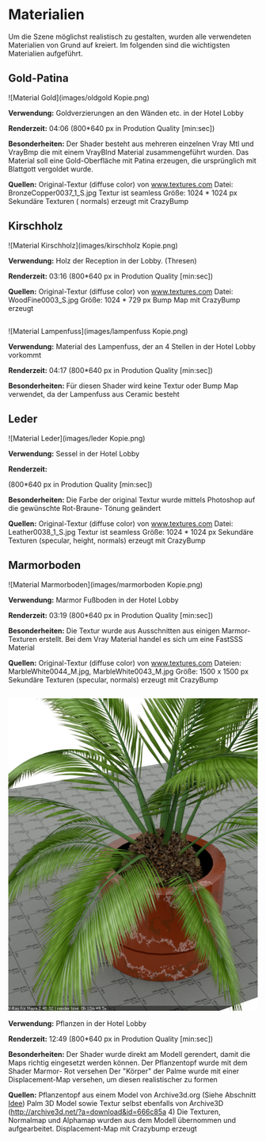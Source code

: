 # Materialien

Um die Szene möglichst realistisch zu gestalten, wurden alle verwendeten Materialien von Grund auf kreiert. Im folgenden sind die wichtigsten Materialien aufgeführt.

## Gold-Patina
![Material Gold](images/oldgold Kopie.png)

**Verwendung:**
Goldverzierungen an den Wänden etc. in der Hotel Lobby

**Renderzeit:**
04:06
(800*640 px in Prodution Quality [min:sec])

**Besonderheiten:**
Der Shader besteht aus mehreren einzelnen Vray Mtl und VrayBmp die mit einem VrayBlnd Material zusammengeführt wurden.
Das Material soll eine Gold-Oberfläche mit Patina erzeugen, die ursprünglich mit Blattgott vergoldet wurde.

**Quellen:**
Original-Textur (diffuse color) von www.textures.com
Datei: BronzeCopper0037_1_S.jpg Textur ist seamless
Größe: 1024 * 1024 px
Sekundäre Texturen ( normals) erzeugt mit CrazyBump

## Kirschholz
![Material Kirschholz](images/kirschholz Kopie.png)

**Verwendung:**
Holz der Reception in der Lobby. (Thresen)

**Renderzeit:**
03:16
(800*640 px in Prodution Quality [min:sec])


**Quellen:**
Original-Textur (diffuse color) von www.textures.com
Datei: WoodFine0003_S.jpg
Größe: 1024 * 729 px
Bump Map mit CrazyBump erzeugt

## 
![Material Lampenfuss](images/lampenfuss Kopie.png)

**Verwendung:**
Material des Lampenfuss, der an 4 Stellen in der Hotel Lobby vorkommt

**Renderzeit:**
04:17
(800*640 px in Prodution Quality [min:sec])

**Besonderheiten:**
Für diesen Shader wird keine Textur oder Bump Map verwendet, da der Lampenfuss aus Ceramic besteht


## Leder
![Material Leder](images/leder Kopie.png)

**Verwendung:**
Sessel in der Hotel Lobby

**Renderzeit:**

(800*640 px in Prodution Quality [min:sec])

**Besonderheiten:**
Die Farbe der original Textur wurde mittels Photoshop auf die gewünschte Rot-Braune- Tönung geändert

**Quellen:**
Original-Textur (diffuse color) von www.textures.com
Datei: Leather0038_1_S.jpg Textur ist seamless
Größe: 1024 * 1024 px
Sekundäre Texturen (specular, height, normals) erzeugt mit CrazyBump

## Marmorboden
![Material Marmorboden](images/marmorboden Kopie.png)

**Verwendung:**
Marmor Fußboden in der Hotel Lobby

**Renderzeit:**
03:19
(800*640 px in Prodution Quality [min:sec])

**Besonderheiten:**
Die Textur wurde aus Ausschnitten aus einigen Marmor-Texturen erstellt.
Bei dem Vray Material handel es sich um eine FastSSS Material

**Quellen:**
Original-Textur (diffuse color) von www.textures.com
Dateien: MarbleWhite0044_M.jpg, MarbleWhite0043_M.jpg
Größe: 1500 x 1500 px
Sekundäre Texturen (specular, normals) erzeugt mit CrazyBump

## 
![Material Palm](images/palm.png)

**Verwendung:**
Pflanzen in der Hotel Lobby

**Renderzeit:**
12:49
(800*640 px in Prodution Quality [min:sec])

**Besonderheiten:**
Der Shader wurde direkt am Modell gerendert, damit die Maps richtig eingesetzt werden können.
Der Pflanzentopf wurde mit dem Shader Marmor- Rot versehen
Der "Körper" der Palme wurde mit einer Displacement-Map versehen, um diesen realistischer zu formen

**Quellen:**
Pflanzentopf aus einem Model von Archive3d.org (Siehe Abschnitt [Idee](idee.md#))
Palm 3D Model sowie Textur selbst ebenfalls von Archive3D (http://archive3d.net/?a=download&id=666c85a 4)
Die Texturen, Normalmap und Alphamap wurden aus dem Modell übernommen und aufgearbeitet.
Displacement-Map mit Crazybump erzeugt
